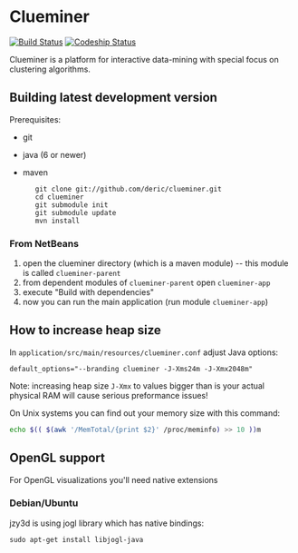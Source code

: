 # Clueminer

[![Build Status](https://travis-ci.org/deric/clueminer.png?branch=master)](https://travis-ci.org/deric/clueminer)
[![Codeship Status](https://www.codeship.io/projects/8b9aab80-b984-0131-5ab2-4202456fde48/status?branch=master)](https://www.codeship.io/projects/20807)

Clueminer is a platform for interactive data-mining with special focus on clustering algorithms.


## Building latest development version

Prerequisites:

   * git
   * java (6 or newer)
   * maven


            git clone git://github.com/deric/clueminer.git
            cd clueminer
            git submodule init
            git submodule update
            mvn install

### From NetBeans

   1. open the clueminer directory (which is a maven module) -- this module is called `clueminer-parent`
   2. from dependent modules of `clueminer-parent` open `clueminer-app`
   3. execute "Build with dependencies"
   4. now you can run the main application (run module `clueminer-app`)

## How to increase heap size

In `application/src/main/resources/clueminer.conf` adjust Java options:

    default_options="--branding clueminer -J-Xms24m -J-Xmx2048m"

Note: increasing heap size `J-Xmx` to values bigger than is your actual physical RAM will
cause serious preformance issues!

On Unix systems you can find out your memory size with this command:

```bash
echo $(( $(awk '/MemTotal/{print $2}' /proc/meminfo) >> 10 ))m
```


## OpenGL support

For OpenGL visualizations you'll need native extensions

### Debian/Ubuntu

jzy3d is using jogl library which has native bindings:

    sudo apt-get install libjogl-java

